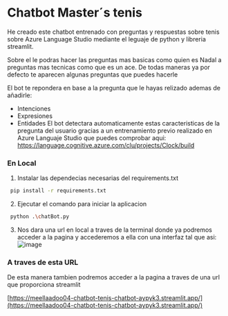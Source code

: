 # Chatbot Master´s tenis

He creado este chatbot entrenado con preguntas y respuestas sobre tenis sobre Azure Language Studio mediante el leguaje de python y libreria streamlit. 

Sobre el le podras hacer las preguntas mas basicas como quien es Nadal a preguntas mas tecnicas como que es un ace. De todas maneras ya por defecto te aparecen algunas preguntas que puedes hacerle 

El bot te repondera en base a la pregunta que le hayas relizado ademas de añadirle:
- Intenciones 
- Expresiones
- Entidades
El bot detectara automaticamente estas caracteristicas de la pregunta del usuario gracias a un entrenamiento previo realizado en Azure Languaje Studio que puedes comprobar aqui:
https://language.cognitive.azure.com/clu/projects/Clock/build

### En Local
1. Instalar las dependecias necesarias del requirements.txt
 ```bash
  pip install -r requirements.txt
```

2. Ejecutar el comando para iniciar la aplicacion
 ```bash
  python .\chatBot.py
```

3. Nos dara una url en local a traves de la terminal donde ya podremos acceder a la pagina y accederemos a ella con una interfaz tal que asi:
![image](https://github.com/user-attachments/assets/81f73439-a830-40b0-8628-a4b4ea397183)



### A traves de esta URL 

De esta manera tambien podremos acceder a la pagina a traves de una url que proporciona streamlit

[https://meellaadoo04-chatbot-tenis-chatbot-aypyk3.streamlit.app/](https://meellaadoo04-chatbot-tenis-chatbot-aypyk3.streamlit.app/)


